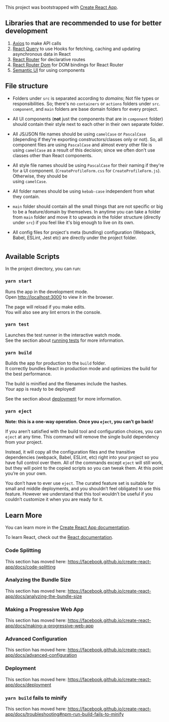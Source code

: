 This project was bootstrapped with [Create React App](https://github.com/facebook/create-react-app).

## Libraries that are recommended to use for better development
1. [Axios](https://github.com/axios/axios) to make API calls
2. [React Query](https://github.com/tannerlinsley/react-query) to use Hooks for fetching, caching and updating asynchronous data in React 
3. [React Router](https://github.com/ReactTraining/react-router) for declarative routes
4. [React Router Dom](https://github.com/ReactTraining/react-router/tree/master/packages/react-router-dom) for DOM bindings for React Router
5. [Semantic UI](https://github.com/Semantic-Org/Semantic-UI-React) for using components

## File structure

* Folders under `src` is separated according to *domains*; Not file types or 
responsibilities. So; there's no `containers` or `actions` folders under `src`. 
`component`, and `main` folders are base domain folders for every project.

* All UI components (**not** just the components that are in `component` folder) 
should contain their style next to each other in their own separate folder. 
 
* All JS/JSON file names should be using `camelCase` or `PascalCase` (depending if 
they're exporting constructors/classes only or not). 
So, all component files are using `PascalCase` and almost every other file is using 
`camelCase` as a result of this decision; since we often don't use classes other than 
React components.
 
* All style file names should be using `PascalCase` for their naming if they're for a UI 
component. (`CreateProfileForm.css` for `CreateProfileForm.js`). Otherwise, they should be  
using `camelCase`. 
 
* All folder names should be using `kebab-case` independent from what they contain.
 
* `main` folder should contain all the small things that are not specific or big to 
be a feature/domain by themselves. In anytime you can take a folder from 
`main` folder and move it to upwards in the folder structure (directly under `src`) 
if you feel like it's big enough to live on its own.

* All config files for project's meta (bundling) configuration (Webpack, Babel, ESLint, Jest etc) are 
directly under the project folder. 

#
## Available Scripts

In the project directory, you can run:

### `yarn start`

Runs the app in the development mode.<br />
Open [http://localhost:3000](http://localhost:3000) to view it in the browser.

The page will reload if you make edits.<br />
You will also see any lint errors in the console.

### `yarn test`

Launches the test runner in the interactive watch mode.<br />
See the section about [running tests](https://facebook.github.io/create-react-app/docs/running-tests) for more information.

### `yarn build`

Builds the app for production to the `build` folder.<br />
It correctly bundles React in production mode and optimizes the build for the best performance.

The build is minified and the filenames include the hashes.<br />
Your app is ready to be deployed!

See the section about [deployment](https://facebook.github.io/create-react-app/docs/deployment) for more information.

### `yarn eject`

**Note: this is a one-way operation. Once you `eject`, you can’t go back!**

If you aren’t satisfied with the build tool and configuration choices, you can `eject` at any time. This command will remove the single build dependency from your project.

Instead, it will copy all the configuration files and the transitive dependencies (webpack, Babel, ESLint, etc) right into your project so you have full control over them. All of the commands except `eject` will still work, but they will point to the copied scripts so you can tweak them. At this point you’re on your own.

You don’t have to ever use `eject`. The curated feature set is suitable for small and middle deployments, and you shouldn’t feel obligated to use this feature. However we understand that this tool wouldn’t be useful if you couldn’t customize it when you are ready for it.

## Learn More

You can learn more in the [Create React App documentation](https://facebook.github.io/create-react-app/docs/getting-started).

To learn React, check out the [React documentation](https://reactjs.org/).

### Code Splitting

This section has moved here: https://facebook.github.io/create-react-app/docs/code-splitting

### Analyzing the Bundle Size

This section has moved here: https://facebook.github.io/create-react-app/docs/analyzing-the-bundle-size

### Making a Progressive Web App

This section has moved here: https://facebook.github.io/create-react-app/docs/making-a-progressive-web-app

### Advanced Configuration

This section has moved here: https://facebook.github.io/create-react-app/docs/advanced-configuration

### Deployment

This section has moved here: https://facebook.github.io/create-react-app/docs/deployment

### `yarn build` fails to minify

This section has moved here: https://facebook.github.io/create-react-app/docs/troubleshooting#npm-run-build-fails-to-minify
